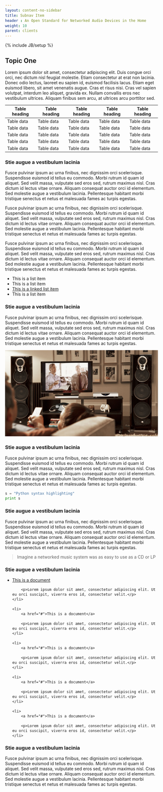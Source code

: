 ```yaml
---
layout: content-no-sidebar
title: Subnav Item
header : An Open Standard for Networked Audio Devices in the Home
weight: 10
parent: clients
---
```

{% include JB/setup %}

## Topic One

Lorem ipsum dolor sit amet, consectetur adipiscing elit. Duis congue orci orci, nec dictum nisl feugiat molestie. Etiam consectetur at erat non lacinia. Donec odio lectus, laoreet eu sapien id, euismod facilisis lacus. Etiam eget euismod libero, sit amet venenatis augue. Cras et risus nisi. Cras vel sapien volutpat, interdum leo aliquet, gravida ex. Nullam convallis eros nec vestibulum ultrices. Aliquam finibus sem arcu, at ultrices arcu porttitor sed.

| Table heading | Table heading | Table heading | Table heading | Table heading |
|---------------|---------------|---------------|---------------|---------------|
| Table data    | Table data    | Table data    | Table data    | Table data    |
| Table data    | Table data    | Table data    | Table data    | Table data    |
| Table data    | Table data    | Table data    | Table data    | Table data    |
| Table data    | Table data    | Table data    | Table data    | Table data    |
| Table data    | Table data    | Table data    | Table data    | Table data    |

### Stie augue a vestibulum lacinia

Fusce pulvinar ipsum ac urna finibus, nec dignissim orci scelerisque. Suspendisse euismod id tellus eu commodo. Morbi rutrum id quam id aliquet. Sed velit massa, vulputate sed eros sed, rutrum maximus nisl. Cras dictum id lectus vitae ornare. Aliquam consequat auctor orci id elementum. Sed molestie augue a vestibulum lacinia. Pellentesque habitant morbi tristique senectus et netus et malesuada fames ac turpis egestas.

Fusce pulvinar ipsum ac urna finibus, nec dignissim orci scelerisque. Suspendisse euismod id tellus eu commodo. Morbi rutrum id quam id aliquet. Sed velit massa, vulputate sed eros sed, rutrum maximus nisl. Cras dictum id lectus vitae ornare. Aliquam consequat auctor orci id elementum. Sed molestie augue a vestibulum lacinia. Pellentesque habitant morbi tristique senectus et netus et malesuada fames ac turpis egestas.

Fusce pulvinar ipsum ac urna finibus, nec dignissim orci scelerisque. Suspendisse euismod id tellus eu commodo. Morbi rutrum id quam id aliquet. Sed velit massa, vulputate sed eros sed, rutrum maximus nisl. Cras dictum id lectus vitae ornare. Aliquam consequat auctor orci id elementum. Sed molestie augue a vestibulum lacinia. Pellentesque habitant morbi tristique senectus et netus et malesuada fames ac turpis egestas.

- This is a list item
- This is a list item
- [This is a linked list item](https://www.google.com)
- This is a list item

### Stie augue a vestibulum lacinia

Fusce pulvinar ipsum ac urna finibus, nec dignissim orci scelerisque. Suspendisse euismod id tellus eu commodo. Morbi rutrum id quam id aliquet. Sed velit massa, vulputate sed eros sed, rutrum maximus nisl. Cras dictum id lectus vitae ornare. Aliquam consequat auctor orci id elementum. Sed molestie augue a vestibulum lacinia. Pellentesque habitant morbi tristique senectus et netus et malesuada fames ac turpis egestas.

![alt text](/images/image-placeholder.jpg "Logo Title Text 1")

### Stie augue a vestibulum lacinia

Fusce pulvinar ipsum ac urna finibus, nec dignissim orci scelerisque. Suspendisse euismod id tellus eu commodo. Morbi rutrum id quam id aliquet. Sed velit massa, vulputate sed eros sed, rutrum maximus nisl. Cras dictum id lectus vitae ornare. Aliquam consequat auctor orci id elementum. Sed molestie augue a vestibulum lacinia. Pellentesque habitant morbi tristique senectus et netus et malesuada fames ac turpis egestas.

```python
s = "Python syntax highlighting"
print s
```

### Stie augue a vestibulum lacinia

Fusce pulvinar ipsum ac urna finibus, nec dignissim orci scelerisque. Suspendisse euismod id tellus eu commodo. Morbi rutrum id quam id aliquet. Sed velit massa, vulputate sed eros sed, rutrum maximus nisl. Cras dictum id lectus vitae ornare. Aliquam consequat auctor orci id elementum. Sed molestie augue a vestibulum lacinia. Pellentesque habitant morbi tristique senectus et netus et malesuada fames ac turpis egestas.

> Imagine a networked music system was as easy to use as a CD or LP

### Stie augue a vestibulum lacinia

<ul class="two-col-list">
    <li>
        <a href="#">This is a document</a>

        <p>Lorem ipsum dolor sit amet, consectetur adipiscing elit. Ut eu orci suscipit, viverra eros id, consectetur velit.</p>
    </li>

    <li>
        <a href="#">This is a document</a>

        <p>Lorem ipsum dolor sit amet, consectetur adipiscing elit. Ut eu orci suscipit, viverra eros id, consectetur velit.</p>
    </li>

    <li>
        <a href="#">This is a document</a>

        <p>Lorem ipsum dolor sit amet, consectetur adipiscing elit. Ut eu orci suscipit, viverra eros id, consectetur velit.</p>
    </li>

    <li>
        <a href="#">This is a document</a>

        <p>Lorem ipsum dolor sit amet, consectetur adipiscing elit. Ut eu orci suscipit, viverra eros id, consectetur velit.</p>
    </li>

    <li>
        <a href="#">This is a document</a>

        <p>Lorem ipsum dolor sit amet, consectetur adipiscing elit. Ut eu orci suscipit, viverra eros id, consectetur velit.</p>
    </li>
</ul>


### Stie augue a vestibulum lacinia

Fusce pulvinar ipsum ac urna finibus, nec dignissim orci scelerisque. Suspendisse euismod id tellus eu commodo. Morbi rutrum id quam id aliquet. Sed velit massa, vulputate sed eros sed, rutrum maximus nisl. Cras dictum id lectus vitae ornare. Aliquam consequat auctor orci id elementum. Sed molestie augue a vestibulum lacinia. Pellentesque habitant morbi tristique senectus et netus et malesuada fames ac turpis egestas.